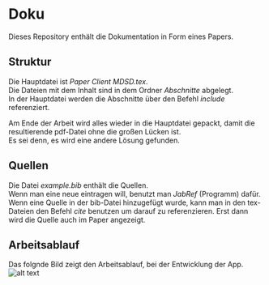 # Doku
Dieses Repository enthält die Dokumentation in Form eines Papers.

## Struktur
Die Hauptdatei ist *Paper Client MDSD.tex*.   
Die Dateien mit dem Inhalt sind in dem Ordner *Abschnitte* abgelegt.   
In der Hauptdatei werden die Abschnitte über den Befehl *include* referenziert.   
      
Am Ende der Arbeit wird alles wieder in die Hauptdatei gepackt, damit die resultierende pdf-Datei ohne die großen Lücken ist.    
Es sei denn, es wird eine andere Lösung gefunden.

## Quellen
Die Datei *example.bib* enthält die Quellen.   
Wenn man eine neue eintragen will, benutzt man *JabRef* (Programm) dafür.    
Wenn eine Quelle in der bib-Datei hinzugefügt wurde, kann man in den tex-Dateien den Befehl *cite* benutzen um darauf zu referenzieren. Erst dann wird die Quelle auch im Paper angezeigt.

## Arbeitsablauf
Das folgnde Bild zeigt den Arbeitsablauf, bei der Entwicklung der App.   
![alt text](https://github.com/MDSD-WS-20172018-Client/Doku/Abbildungen/Arbeitsschritte.png)
